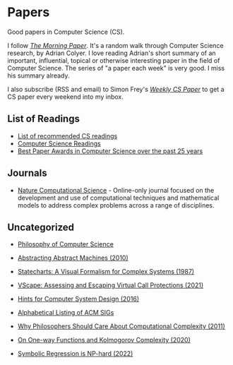 # Papers

Good papers in Computer Science (CS).

I follow _[The Morning Paper](https://blog.acolyer.org/)_. It's a random walk through Computer Science research, by Adrian Colyer. I love reading Adrian's short summary of an important, influential, topical or otherwise interesting paper in the field of Computer Science. The series of "a paper each week" is very good. I miss his summary already.

I also subscribe (RSS and email) to Simon Frey's _[Weekly CS Paper](https://simon-frey.com/weeklycspaper/)_ to get a CS paper every weekend into my inbox.

## List of Readings

- [List of recommended CS readings](https://github.com/amilajack/reading)
- [Computer Science Readings](https://github.com/erikgrinaker/readings)
- [Best Paper Awards in Computer Science over the past 25 years](https://jeffhuang.com/best_paper_awards/)

## Journals

- [Nature Computational Science](https://www.nature.com/natcomputsci) - Online-only journal focused on the development and use of computational techniques and mathematical models to address complex problems across a range of disciplines.

## Uncategorized

- [Philosophy of Computer Science](https://cse.buffalo.edu/~rapaport/Papers/phics.pdf)
- [Abstracting Abstract Machines (2010)](http://matt.might.net/papers/vanhorn2010abstract.pdf)
- [Statecharts: A Visual Formalism for Complex Systems (1987)](http://www.inf.ed.ac.uk/teaching/courses/seoc/2005_2006/resources/statecharts.pdf)

- [VScape: Assessing and Escaping Virtual Call Protections (2021)](https://www.usenix.org/system/files/sec21fall-chen-kaixiang.pdf)
- [Hints for Computer System Design (2016)](https://www.microsoft.com/en-us/research/wp-content/uploads/2016/02/acrobat-17.pdf)
- [Alphabetical Listing of ACM SIGs](https://www.acm.org/special-interest-groups/alphabetical-listing)
- [Why Philosophers Should Care About Computational Complexity (2011)](https://arxiv.org/abs/1108.1791)
- [On One-way Functions and Kolmogorov Complexity (2020)](https://arxiv.org/abs/2009.11514)
- [Symbolic Regression is NP-hard (2022)](https://openreview.net/forum?id=LTiaPxqe2e)
